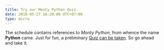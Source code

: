 ```yaml
---
title: Try our Monty Python Quiz.
date: 2018-05-27 16:20:00 UTC+07:00
type: micro
---
```



The schedule contains references to *Monty Python*, from whence the name **Python** came. Just for fun, a preliminary [Quiz can be taken](https://www.surveymonkey.com/r/9JJSMJG).
So go ahead and take it.


